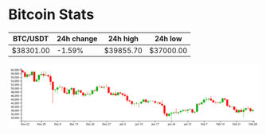 # Bitcoin Stats

BTC/USDT|24h change|24h high|24h low|
|---|---|---|---|
|$38301.00|-1.59%|$39855.70|$37000.00|

<img src="./chart.svg">
